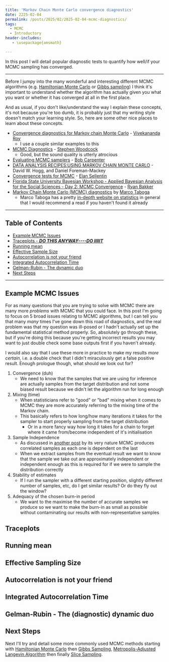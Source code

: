 ```yaml
---
title: 'Markov Chain Monte Carlo convergence diagnostics'
date: 2225-02-04
permalink: /posts/2025/02/2025-02-04-mcmc-diagnostics/
tags:
  - MCMC
  - Introductory
header-includes:
   - \usepackage{amsmath}

---
```


In this post I will detail popular diagnostic tests to quantify how well/if your MCMC sampling has converged.

---

Before I jumpy into the many wonderful and interesting different MCMC algorithms (e.g. [Hamiltonian Monte Carlo](https://en.wikipedia.org/wiki/Hamiltonian_Monte_Carlo) or [Gibbs sampling](https://en.wikipedia.org/wiki/Gibbs_sampling)) I think it's important to understand whether the algorithm has actually given you what you want or whether it has converged at all in the first place.


And as usual, if you don't like/understand the way I explain these concepts, it's not because you're too dumb, it is probably just that my writing style doesn't match your learning style. So, here are some other nice places to learn about these concepts.

- [Convergence diagnostics for Markov chain Monte Carlo](https://arxiv.org/abs/1909.11827) - [Vivekananda Roy](https://vroys.github.io/)
    - I use a couple similar examples to this
- [MCMC Diagnostics](https://youtu.be/68rdSWT9HMo) - [Stephen Woodcock](https://www.youtube.com/@stephenwoodcock9107)
    - Good, but the sound quality is utterly atrocious
- [Evaluating MCMC samplers](https://statmodeling.stat.columbia.edu/2024/04/27/evaluating-mcmc-samplers/) - [Bob Carpenter](https://bob-carpenter.github.io/)
- [DATA ANALYSIS RECIPES:USING MARKOV CHAIN MONTE CARLO](https://arxiv.org/pdf/1710.06068) - David W. Hogg, and Daniel Foreman-Mackey
- [Convergence tests for MCMC](https://www.imperial.ac.uk/media/imperial-college/research-centres-and-groups/astrophysics/public/icic/data-analysis-workshop/2018/Convergence-Tests.pdf) - [Elan Sellentin](https://www.universiteitleiden.nl/en/staffmembers/elena-sellentin#tab-1)
- [Florida State University Bayesian Workshop - Applied Bayesian Analysis for the Social Sciences - Day 2: MCMC Convergence](https://spia.uga.edu/faculty_pages/rbakker/bayes/Day2/Day2_Convergence.pdf) - [Ryan Bakker](https://spia.uga.edu/faculty_pages/rbakker/)
- [Markov Chain Monte Carlo (MCMC) diagnostics](https://www.statlect.com/fundamentals-of-statistics/Markov-Chain-Monte-Carlo-diagnostics) by [Marco Taboga](https://sites.google.com/site/marcotabogaspersonalwebpage/)
    - Marco Taboga has a pretty [in-depth website on statistics](https://www.statlect.com/fundamentals-of-statistics/) in general that I would recommend a read if you haven't found it already

--- 

## Table of Contents
- [Example MCMC Issues](#example-mcmc-issues)
- [Traceplots - ___DO THIS ANYWAY----DO IIIIIT___](#traceplots)
- [Running mean](#running-mean)
- [Effective Sample Size](#effective-sampling-size)
- [Autocorrelation is not your friend](#autocorrelation-is-not-your-friend)
- [Integrated Autocorrelation Time](#integrated-autocorrelation-time)
- [Gelman-Rubin - The dynamic duo](#gelman-rubin---the-diagnostic-dynamic-duo)
- [Next Steps](#next-steps)



---

## Example MCMC Issues

For as many questions that you are trying to solve with MCMC there are many more _problems_ with MCMC that you could face. In this post I'm going to focus on 5 broad issues relating to MCMC algorithms, but I can tell you that many _many_ times I've gone down this road of diagnostics, and the real problem was that my question was ill-posed or I hadn't actually set up the fundamental statistical method properly. So, absolutely go through these, but if you're doing this because you're getting incorrect results you may want to just double check some base outputs first if you haven't already. 

I would also say that I use these more in practice to make my results _more certain_, i.e. a double check that I didn't miraculously get a false positive result. Enough prologue though, what should we look out for?

1. Convergence (duh)
    - We need to know that the samples that we are using for inference are actually samples from the target distribution and not some biased result because we didn't let the algorithm run for long enough
2. Mixing (time)
    - When statisticians refer to "good" or "bad" mixing when it comes to MCMC they are more accurately referring to the mixing time of the Markov chain.
    - This basically refers to how long/how many iterations it takes for the sampler to start properly sampling from the target distribution
        - Or in a more fancy way how long it takes for a chain to forget where it came from/become independent of it's initialisation
3. Sample Independence
    - As discussed in [another post](/_posts/2025-01-29-practical-MCMC-intro.md) by its very nature MCMC produces correlated samples as each one is dependent on the last
    - When we extract samples from the eventual result we want to know that the sample we take out are approximately independent or independent enough as this is required for if we were to sample the distribution correctly
4. Stability of estimates
    - If I run the sampler with a different starting position, slightly different number of samples, etc, do I get similar results? Or do they fly out the window?
5. Adequacy of the chosen burn-in period
    - We want to the maximise the number of accurate samples we produce so we want to make the burn-in as small as possible without contaminating our results with non-representative samples

## Traceplots


## Running mean


## Effective Sampling Size


## Autocorrelation is not your friend


## Integrated Autocorrelation Time


## Gelman-Rubin - The (diagnostic) dynamic duo




## Next Steps

Next I'll try and detail some more commonly used MCMC methods starting with [Hamiltonian Monte Carlo](https://en.wikipedia.org/wiki/Hamiltonian_Monte_Carlo) then [Gibbs Sampling](https://en.wikipedia.org/wiki/Gibbs_sampling), [Metropolis-Adjusted Langevin Algorithm](https://en.wikipedia.org/wiki/Metropolis-adjusted_Langevin_algorithm) then finally [Slice Sampling](https://en.wikipedia.org/wiki/Slice_sampling). 